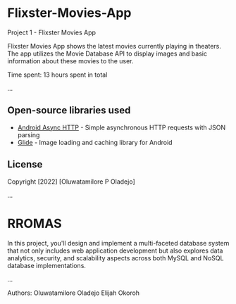 # Flixster-Movies-App

Project 1 - Flixster Movies App

Flixster Movies App shows the latest movies currently playing in theaters. The app utilizes the Movie Database API to display images and basic information about these movies to the user.

Time spent: 13 hours spent in total

...

## Open-source libraries used

- [Android Async HTTP](https://github.com/loopj/android-async-http) - Simple asynchronous HTTP requests with JSON parsing
- [Glide](https://github.com/bumptech/glide) - Image loading and caching library for Android

## License

Copyright [2022] [Oluwatamilore P Oladejo]

...

# RROMAS

In this project, you'll design and implement a multi-faceted database system that not only includes web application development but also explores data analytics, security, and scalability aspects across both MySQL and NoSQL database implementations.

...

Authors: Oluwatamilore Oladejo Elijah Okoroh
